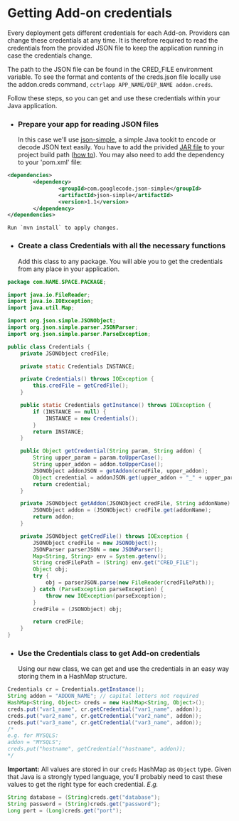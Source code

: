 # Getting Add-on credentials

Every deployment gets different credentials for each Add-on. Providers can change these credentials at any time. It is therefore required to read  the credentials from the provided JSON file to keep the application running in case the credentials change.

The path to the JSON file can be found in the CRED_FILE environment variable. To see the format and contents of the creds.json file locally use the addon.creds command, `cctrlapp APP_NAME/DEP_NAME addon.creds`.

Follow these steps, so you can get and use these credentials within your Java application.

* ### Prepare your app for reading JSON files

    In this case we'll use [json-simple](http://code.google.com/p/json-simple/), a simple Java tookit to encode or decode JSON text easily. You have to add the privided [JAR file](http://code.google.com/p/json-simple/downloads/detail?name=json_simple-1.1.jar) to your project build path ([how to](http://www.wikihow.com/Add-JARs-to-Project-Build-Paths-in-Eclipse-%28Java%29)).
    You may also need to add the dependency to your 'pom.xml' file:
~~~xml
<dependencies>
        <dependency>
                <groupId>com.googlecode.json-simple</groupId>
                <artifactId>json-simple</artifactId>
                <version>1.1</version>
        </dependency>
</dependencies>
~~~
    Run `mvn install` to apply changes.

* ### Create a class Credentials with all the necessary functions

    Add this class to any package. You will able you to get the credentials from any place in your application. 

~~~java
package com.NAME.SPACE.PACKAGE;

import java.io.FileReader;
import java.io.IOException;
import java.util.Map;

import org.json.simple.JSONObject;
import org.json.simple.parser.JSONParser;
import org.json.simple.parser.ParseException;

public class Credentials {
	private JSONObject credFile;

	private static Credentials INSTANCE;

	private Credentials() throws IOException {
		this.credFile = getCredFile();
	}

	public static Credentials getInstance() throws IOException {
		if (INSTANCE == null) {
			INSTANCE = new Credentials();
		}
		return INSTANCE;
	}

	public Object getCredential(String param, String addon) {
		String upper_param = param.toUpperCase();
		String upper_addon = addon.toUpperCase();
		JSONObject addonJSON = getAddon(credFile, upper_addon);
		Object credential = addonJSON.get(upper_addon + "_" + upper_param);
		return credential;
	}

	private JSONObject getAddon(JSONObject credFile, String addonName) {
		JSONObject addon = (JSONObject) credFile.get(addonName);
		return addon;
	}

	private JSONObject getCredFile() throws IOException {
		JSONObject credFile = new JSONObject();
		JSONParser parserJSON = new JSONParser();
		Map<String, String> env = System.getenv();
		String credFilePath = (String) env.get("CRED_FILE");
		Object obj;
		try {
			obj = parserJSON.parse(new FileReader(credFilePath));
		} catch (ParseException parseException) {
			throw new IOException(parseException);
		}
		credFile = (JSONObject) obj;

		return credFile;
	}
}

~~~

* ### Use the Credentials class to get Add-on credentials

   Using our new class, we can get and use the credentials in an easy way storing them in a HashMap structure.

~~~java
Credentials cr = Credentials.getInstance();
String addon = "ADDON_NAME"; // capital letters not required
HashMap<String, Object> creds = new HashMap<String, Object>();
creds.put("var1_name", cr.getCredential("var1_name", addon));
creds.put("var2_name", cr.getCredential("var2_name", addon));
creds.put("var3_name", cr.getCredential("var3_name", addon));
/*
e.g. for MYSQLS:
addon = "MYSQLS";
creds.put("hostname", getCredential("hostname", addon));
*/
~~~

**Important:** All values are stored in our `creds` HashMap as `Object` type. Given that Java is a strongly typed language, you'll probably need to cast these values to get the right type for each credential. 
*E.g.*
~~~java
String database = (String)creds.get("database");
String password = (String)creds.get("password");
Long port = (Long)creds.get("port");
~~~


